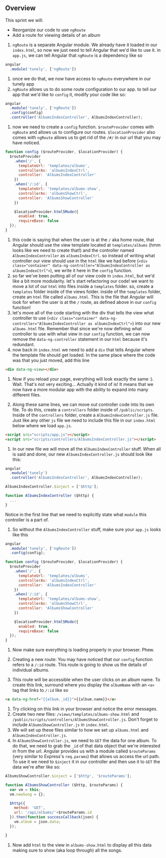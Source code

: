 ## Overview

This sprint we will:
* Reorganize our code to use `ngRoute`
* Add a route for viewing details of an album

1. `ngRoute` is a separate Angular module. We already have it loaded in our `index.html`, so now we just need to tell Angular that we'd like to use it. in `app.js`, we can tell Angular that `ngRoute` is a dependency like so

  ```js
  angular
    .module('tunely', ['ngRoute'])
  ```
1. once we do that, we now have access to `ngRoute` everywhere in our tunely app
1. `ngRoute` allows us to do some route configuration to our app. to tell our app that we'd like to `config` it, modify your code like so:

  ```js
  angular
    .module('tunely', ['ngRoute'])
    .config(config)
    .controller('AlbumsIndexController', AlbumsIndexController);
  ```
1. now we need to create a `config` function. `$routeProvider` comes with `ngRoute` and allows us to configure our routes. `$locationProvider` also comes with `ngRoute` allows us to get rid of the `/#/` in our url that you may have noticed.

  ```js
  function config ($routeProvider, $locationProvider) {
    $routeProvider
      .when('/', {
        templateUrl: 'templates/albums',
        controllerAs: 'albumsIndexCtrl',
        controller: 'AlbumsIndexController'
      })
      .when('/:id', {
        templateUrl: 'templates/albums-show',
        controllerAs: 'albumsShowCtrl',
        controller: 'AlbumsShowController'
      })

      $locationProvider.html5Mode({
        enabled: true,
        requireBase: false
    });
  }
  ```
1. this code is saying that when the user is at the `/` aka home route, that Angular should use the view template located at `templates/albums` (hmm looks like we need to create that!) and the controller named `AlbumsIndexController` as `albumsIndexCtrl`. so instead of writing what controller our view should use in the `html` like we had before (`<div class="container" data-ng-controller="AlbumsIndexController as albumsIndexCtrl">`), we write it here in the `config` function.
1. so far we've been putting all of our view code in `index.html`, but we'd like a bit more modularity. let's start refactoring our code! we want to move a lot of our `html` into files inside a `templates` folder. so, create a `templates` folder inside of the views folder. inside of the `templates` folder, create an `html` file called `albums.html`. This is the file that Angular will look for when the user is at the `/` route, as defined above in our `config` function!
1. let's move all of the code starting with the div that tells the view what controller to use (`<div class="container" data-ng-controller="AlbumsIndexController as albumsIndexCtrl">`) into our new `albums.html` file. Remember that since we're now defining what controller to use with what view in our `config` function, we can now remove the `data-ng-controller` statement in our `html` because it's redundant.
1. now back in `index.html` we need to add a `div` that tells Angular where the template file should get loaded. In the same place where the code was that you just moved, add this line

  ```html
  <div data-ng-view></div>
  ```
1. Now if you reload your page, everything will look exactly the same :). Wait. That's not very exciting... Actually it kind of is! It means that we now have a more modular app with the ability to expand into many different files.



1. Along these same lines, we can move out controller code into its own file. To do this, create a `controllers` folder inside of `/public/scripts`. Inside of the `controllers` folder, create a `AlbumsIndexController.js` file. Just like any other `js` file we need to include this file in our `index.html` below where we load `app.js`.

  ```html
  <script src="scripts/app.js"></script>
  <script src="scripts/controllers/AlbumsIndexController.js"></script>
  ```
1. In our new file we will move all the `AlbumsIndexController` stuff. When all is said and done, our new `AlbumsIndexController.js` should look like this:

  ```js
  angular
    .module('tunely')
    .controller('AlbumsIndexController', AlbumsIndexController);

  AlbumsIndexController.$inject = ['$http'];

  function AlbumsIndexController ($http) {
    ...
  }
  ```
Notice in the first line that we need to explicitly state what `module` this controller is a part of.
1. So without the `AlbumsIndexController` stuff, make sure your `app.js` looks like this

  ```js
  angular
    .module('tunely', ['ngRoute'])
    .config(config);

  function config ($routeProvider, $locationProvider) {
    $routeProvider
      .when('/', {
        templateUrl: 'templates/albums',
        controllerAs: 'albumsIndexCtrl',
        controller: 'AlbumsIndexController'
      })
      .when('/:id', {
        templateUrl: 'templates/albums-show',
        controllerAs: 'albumsShowCtrl',
        controller: 'AlbumsShowController'
      })

      $locationProvider.html5Mode({
        enabled: true,
        requireBase: false
    });
  }
  ```
1. Now make sure everything is loading properly in your browser. Phew.


1. Creating a new route: You may have noticed that our `config` function refers to a `/:id` route. This route is going to show us the details of individual albums.
1. This route will be accessible when the user clicks on an album name. To create this link, surround where you display the `albumName` with an `<a>` tag that links to `/:id` like so

  ```html
  <a data-ng-href="{{album._id}}">{{album.name}}</a>
  ```
1. Try clicking on this link in your browser and notice the error messages.
1. Create two new files: `/views/templates/albums-show.html` and `/public/scripts/controllers/AlbumsShowController.js`. Don't forget to include `AlbumsShowController.js` in `index.html`.
1. We will set up these files similar to how we set up `albums.html` and `AlbumsIndexController.js`.
1. In `AlbumsShowController.js`, we need to `GET` the data for one album. To do that, we need to grab the `_id` of that data object that we're interested in from the url. Angular provides us with a module called `$routeParams` (very similar to Express's `req.params`) that allows us access the url path. To use it we need to `$inject` it in our controller and then use it to `GET` the data we're after like so:

  ```js
  AlbumsShowController.$inject = ['$http', '$routeParams'];

  function AlbumsShowController ($http, $routeParams) {
    var vm = this;
    vm.newSong = {};

    $http({
      method: 'GET',
      url: '/api/albums/'+$routeParams.id
    }).then(function successCallback(json) {
      vm.album = json.data;
    });

  }
  ```
1. Now add `html` to the view in `albums-show.html` to display all this data making sure to show (aka loop through) all the songs.
